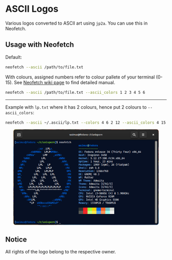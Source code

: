# ASCII Logos
Various logos converted to ASCII art using `jp2a`. You can use this in Neofetch.

## Usage with Neofetch
Default:
```sh
neofetch --ascii /path/to/file.txt
```
With colours, assigned numbers refer to colour pallete of your terminal (0-15). See [Neofetch wiki page](https://github.com/dylanaraps/neofetch/wiki/Custom-Ascii-art-file-format) to find detailed manual.
```sh
neofetch --ascii /path/to/file.txt --ascii_colors 1 2 3 4 5 6
```
---
Example with `lp.txt` where it has 2 colours, hence put 2 colours to `--ascii_colors`:
```sh
neofetch --ascii ~/.ascii/lp.txt --colors 4 6 2 12 --ascii_colors 4 15
```
<p align="center">
  <img width="90%" src="./img/neofetch.png" />
</p>

## Notice
All rights of the logo belong to the respective owner.

